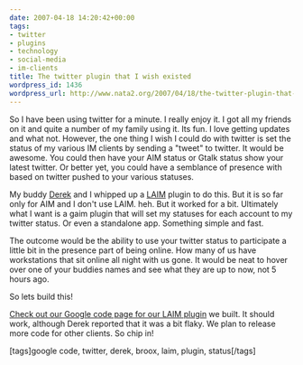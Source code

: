 ```yaml
---
date: 2007-04-18 14:20:42+00:00
tags:
- twitter
- plugins
- technology
- social-media
- im-clients
title: The twitter plugin that I wish existed
wordpress_id: 1436
wordpress_url: http://www.nata2.org/2007/04/18/the-twitter-plugin-that-i-wish-existed/
---
```


So I have been using twitter for a minute. I really enjoy it. I got all my friends on it and quite a number of my family using it. Its fun. I love getting updates and what not. However, the one thing I wish I could do with twitter is set the status of my various IM clients by sending a "tweet" to twitter. It would be awesome. You could then have your AIM status or Gtalk status show your latest twitter. Or better yet, you could have a semblance of presence with based on twitter pushed to your various statuses.

My buddy <a href="http://derek.broox.com/">Derek</a> and I whipped up a <a href="http://x.aim.com/laim/">LAIM</a> plugin to do this. But it is so far only for AIM and I don't use LAIM. heh. But it worked for a bit. Ultimately what I want is a gaim plugin that will set my statuses for each account to my twitter status. Or even a standalone app. Something simple and fast.

The outcome would be the ability to use your twitter status to participate a little bit in the presence part of being online. How many of us have workstations that sit online all night with us gone. It would be neat to hover over one of your buddies names and see what they are up to now, not 5 hours ago.

So lets build this!

<a href="http://code.google.com/p/twitterstatus/">Check out our Google code page for our LAIM plugin</a> we built. It should work, although Derek reported that it was a bit flaky. We plan to release more code for other clients. So chip in!
<p class="wlWriterSmartContent" id="0767317B-992E-4b12-91E0-4F059A8CECA8:41687e73-8111-4c77-b963-47a89f06a344" contenteditable="false" style="margin: 0px; padding: 0px; display: inline">[tags]google code, twitter, derek, broox, laim, plugin, status[/tags]</p>